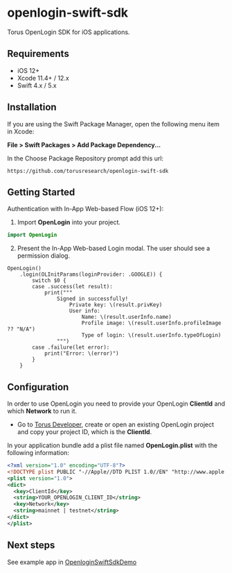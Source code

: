 # openlogin-swift-sdk

Torus OpenLogin SDK for iOS applications.

## Requirements

- iOS 12+
- Xcode 11.4+ / 12.x
- Swift 4.x / 5.x

## Installation

If you are using the Swift Package Manager, open the following menu item in Xcode:

**File > Swift Packages > Add Package Dependency...**

In the Choose Package Repository prompt add this url:

```
https://github.com/torusresearch/openlogin-swift-sdk
```

## Getting Started

Authentication with In-App Web-based Flow (iOS 12+):

1. Import **OpenLogin** into your project.

```swift
import OpenLogin
```

2. Present the In-App Web-based Login modal. The user should see a permission dialog.

```
OpenLogin()
    .login(OLInitParams(loginProvider: .GOOGLE)) {
        switch $0 {
        case .success(let result):
            print("""
                Signed in successfully!
                    Private key: \(result.privKey)
                    User info:
                        Name: \(result.userInfo.name)
                        Profile image: \(result.userInfo.profileImage ?? "N/A")
                        Type of login: \(result.userInfo.typeOfLogin)
                """)
        case .failure(let error):
            print("Error: \(error)")
        }
    }
```

## Configuration

In order to use OpenLogin you need to provide your OpenLogin **ClientId** and which **Network** to run it.

- Go to [Torus Developer](https://developer.tor.us), create or open an existing OpenLogin project and copy your project ID, which is the **ClientId**.

In your application bundle add a plist file named **OpenLogin.plist** with the following information:

```xml
<?xml version="1.0" encoding="UTF-8"?>
<!DOCTYPE plist PUBLIC "-//Apple//DTD PLIST 1.0//EN" "http://www.apple.com/DTDs/PropertyList-1.0.dtd">
<plist version="1.0">
<dict>
  <key>ClientId</key>
  <string>YOUR_OPENLOGIN_CLIENT_ID</string>
  <key>Network</key>
  <string>mainnet | testnet</string>
</dict>
</plist>
```

## Next steps

See example app in [OpenloginSwiftSdkDemo](/OpenloginSwiftSdkDemo)

